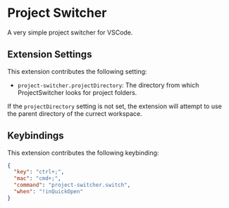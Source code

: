 # Project Switcher

A very simple project switcher for VSCode.

## Extension Settings

This extension contributes the following setting:

- `project-switcher.projectDirectory`: The directory from which ProjectSwitcher looks for project folders.

If the `projectDirectory` setting is not set, the extension will attempt to use the parent directory of the currect workspace.

## Keybindings

This extension contributes the following keybinding:

```json
{
  "key": "ctrl+;",
  "mac": "cmd+;",
  "command": "project-switcher.switch",
  "when": "!inQuickOpen"
}
```
